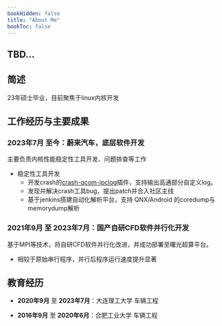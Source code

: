 ```yaml
---
bookHidden: false
title: "About Me"
bookToc: false
---
```


## TBD...

## 简述
23年硕士毕业，目前聚焦于linux内核开发


## 工作经历与主要成果

### 2023年7月 至今：蔚来汽车，底层软件开发

主要负责内核性能稳定性工具开发、问题排查等工作
- 稳定性工具开发
    - 开发crash的[crash-qcom-ipclog](https://github.com/wonderzyp/crash-qcom-ipclog)插件，支持输出高通部分自定义log。
    - 发现并解决crash工具bug，提出patch并合入社区主线
    - 基于jenkins搭建自动化解析平台，支持 QNX/Android 的coredump与memorydump解析


### 2021年9月 至 2023年7月：国产自研CFD软件并行化开发
基于MPI等技术，将自研CFD软件并行化改进，并成功部署至曙光超算平台。
- 相较于原始串行程序，并行后程序运行速度提升显著



## 教育经历
- **2020年9月** 至 **2023年7月**：大连理工大学 车辆工程

- **2016年9月** 至 **2020年6月**：合肥工业大学 车辆工程